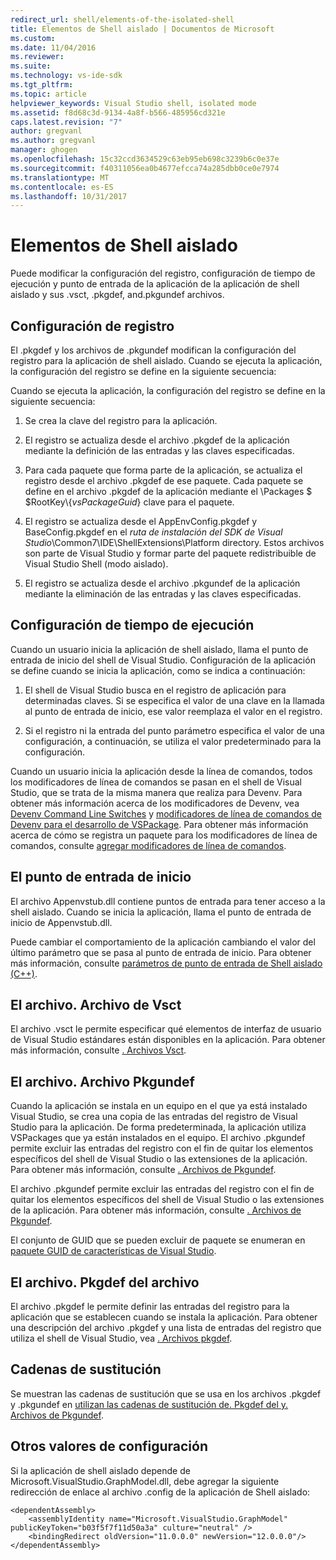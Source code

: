 ```yaml
---
redirect_url: shell/elements-of-the-isolated-shell
title: Elementos de Shell aislado | Documentos de Microsoft
ms.custom: 
ms.date: 11/04/2016
ms.reviewer: 
ms.suite: 
ms.technology: vs-ide-sdk
ms.tgt_pltfrm: 
ms.topic: article
helpviewer_keywords: Visual Studio shell, isolated mode
ms.assetid: f8d68c3d-9134-4a8f-b566-485956cd321e
caps.latest.revision: "7"
author: gregvanl
ms.author: gregvanl
manager: ghogen
ms.openlocfilehash: 15c32ccd3634529c63eb95eb698c3239b6c0e37e
ms.sourcegitcommit: f40311056ea0b4677efcca74a285dbb0ce0e7974
ms.translationtype: MT
ms.contentlocale: es-ES
ms.lasthandoff: 10/31/2017
---
```

# <a name="elements-of-the-isolated-shell"></a>Elementos de Shell aislado
Puede modificar la configuración del registro, configuración de tiempo de ejecución y punto de entrada de la aplicación de la aplicación de shell aislado y sus .vsct, .pkgdef, and.pkgundef archivos.  
  
## <a name="registry-settings"></a>Configuración de registro  
 El .pkgdef y los archivos de .pkgundef modifican la configuración del registro para la aplicación de shell aislado. Cuando se ejecuta la aplicación, la configuración del registro se define en la siguiente secuencia:  
  
 Cuando se ejecuta la aplicación, la configuración del registro se define en la siguiente secuencia:  
  
1.  Se crea la clave del registro para la aplicación.  
  
2.  El registro se actualiza desde el archivo .pkgdef de la aplicación mediante la definición de las entradas y las claves especificadas.  
  
3.  Para cada paquete que forma parte de la aplicación, se actualiza el registro desde el archivo .pkgdef de ese paquete. Cada paquete se define en el archivo .pkgdef de la aplicación mediante el \Packages $ $RootKey\\{*vsPackageGuid*} clave para el paquete.  
  
4.  El registro se actualiza desde el AppEnvConfig.pkgdef y BaseConfig.pkgdef en el *ruta de instalación del SDK de Visual Studio*\Common7\IDE\ShellExtensions\Platform directory. Estos archivos son parte de Visual Studio y formar parte del paquete redistribuible de Visual Studio Shell (modo aislado).  
  
5.  El registro se actualiza desde el archivo .pkgundef de la aplicación mediante la eliminación de las entradas y las claves especificadas.  
  
## <a name="run-time-settings"></a>Configuración de tiempo de ejecución  
 Cuando un usuario inicia la aplicación de shell aislado, llama el punto de entrada de inicio del shell de Visual Studio. Configuración de la aplicación se define cuando se inicia la aplicación, como se indica a continuación:  
  
1.  El shell de Visual Studio busca en el registro de aplicación para determinadas claves. Si se especifica el valor de una clave en la llamada al punto de entrada de inicio, ese valor reemplaza el valor en el registro.  
  
2.  Si el registro ni la entrada del punto parámetro especifica el valor de una configuración, a continuación, se utiliza el valor predeterminado para la configuración.  
  
 Cuando un usuario inicia la aplicación desde la línea de comandos, todos los modificadores de línea de comandos se pasan en el shell de Visual Studio, que se trata de la misma manera que realiza para Devenv. Para obtener más información acerca de los modificadores de Devenv, vea [Devenv Command Line Switches](../ide/reference/devenv-command-line-switches.md) y [modificadores de línea de comandos de Devenv para el desarrollo de VSPackage](../extensibility/devenv-command-line-switches-for-vspackage-development.md). Para obtener más información acerca de cómo se registra un paquete para los modificadores de línea de comandos, consulte [agregar modificadores de línea de comandos](../extensibility/adding-command-line-switches.md).  
  
## <a name="the-start-entry-point"></a>El punto de entrada de inicio  
 El archivo Appenvstub.dll contiene puntos de entrada para tener acceso a la shell aislado. Cuando se inicia la aplicación, llama el punto de entrada de inicio de Appenvstub.dll.  
  
 Puede cambiar el comportamiento de la aplicación cambiando el valor del último parámetro que se pasa al punto de entrada de inicio. Para obtener más información, consulte [parámetros de punto de entrada de Shell aislado (C++)](../extensibility/isolated-shell-entry-point-parameters-cpp.md).  
  
## <a name="the-vsct-file"></a>El archivo. Archivo de Vsct  
 El archivo .vsct le permite especificar qué elementos de interfaz de usuario de Visual Studio estándares están disponibles en la aplicación. Para obtener más información, consulte [. Archivos Vsct](../extensibility/modifying-the-isolated-shell-by-using-the-dot-vsct-file.md).  
  
## <a name="the-pkgundef-file"></a>El archivo. Archivo Pkgundef  
 Cuando la aplicación se instala en un equipo en el que ya está instalado Visual Studio, se crea una copia de las entradas del registro de Visual Studio para la aplicación. De forma predeterminada, la aplicación utiliza VSPackages que ya están instalados en el equipo. El archivo .pkgundef permite excluir las entradas del registro con el fin de quitar los elementos específicos del shell de Visual Studio o las extensiones de la aplicación. Para obtener más información, consulte [. Archivos de Pkgundef](../extensibility/modifying-the-isolated-shell-by-using-the-dot-pkgundef-file.md).  
  
 El archivo .pkgundef permite excluir las entradas del registro con el fin de quitar los elementos específicos del shell de Visual Studio o las extensiones de la aplicación. Para obtener más información, consulte [. Archivos de Pkgundef](../extensibility/modifying-the-isolated-shell-by-using-the-dot-pkgundef-file.md).  
  
 El conjunto de GUID que se pueden excluir de paquete se enumeran en [paquete GUID de características de Visual Studio](../extensibility/package-guids-of-visual-studio-features.md).  
  
## <a name="the-pkgdef-file"></a>El archivo. Pkgdef del archivo  
 El archivo .pkgdef le permite definir las entradas del registro para la aplicación que se establecen cuando se instala la aplicación. Para obtener una descripción del archivo .pkgdef y una lista de entradas del registro que utiliza el shell de Visual Studio, vea [. Archivos pkgdef](../extensibility/modifying-the-isolated-shell-by-using-the-dot-pkgdef-file.md).  
  
## <a name="substitution-strings"></a>Cadenas de sustitución  
 Se muestran las cadenas de sustitución que se usa en los archivos .pkgdef y .pkgundef en [utilizan las cadenas de sustitución de. Pkgdef del y. Archivos de Pkgundef](../extensibility/substitution-strings-used-in-dot-pkgdef-and-dot-pkgundef-files.md).  
  
## <a name="other-settings"></a>Otros valores de configuración  
 Si la aplicación de shell aislado depende de Microsoft.VisualStudio.GraphModel.dll, debe agregar la siguiente redirección de enlace al archivo .config de la aplicación de Shell aislado:  
  
```  
<dependentAssembly>  
    <assemblyIdentity name="Microsoft.VisualStudio.GraphModel" publicKeyToken="b03f5f7f11d50a3a" culture="neutral" />  
    <bindingRedirect oldVersion="11.0.0.0" newVersion="12.0.0.0"/>  
</dependentAssembly>  
  
```